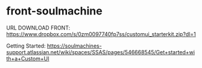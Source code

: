 # front-soulmachine

URL DOWNLOAD FRONT: https://www.dropbox.com/s/0zm0097740fp7ss/customui_starterkit.zip?dl=1

Getting Started: https://soulmachines-support.atlassian.net/wiki/spaces/SSAS/pages/546668545/Get+started+with+a+Custom+UI